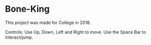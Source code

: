 # Bone-King

This project was made for College in 2018.

Controls: Use Up, Down, Left and Right to move. Use the Space Bar to interact/jump.
